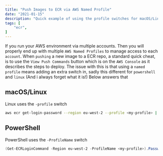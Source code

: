 ```yaml
---
title: "Push Images to ECR via AWS Named Profile"
date: "2021-01-15"
description: "Quick example of using the profile switches for macOS/Linux and Windows"
tags: [
    "ecr",
]
---
```


If you run your AWS environment via multiple accounts. Then you will properly end up with multiple `AWS Named Profiles` to manage access to each `account`. When `pushing` a new image to a ECR repo, a standard quick cheat, is to use the `View Push Commands` button which is on the `AWS Console` as it describes the steps to deploy. The issue with this is that using a `named profile` means adding an extra switch in, sadly this different for `powershell` and `linux` (And i always forget what it is!) Below answers that

## macOS/Linux

Linux uses the `-profile` switch

``` bash
aws ecr get-login-password --region eu-west-2 --profile <my-profile> | docker login --username AWS --password-stdin xxx.dkr.ecr.eu-west-2.amazonaws.com
```

## PowerShell

PowerShell uses the `-ProfileName` switch

``` powershell
(Get-ECRLoginCommand -Region eu-west-2 -ProfileName <my-profile>).Password |docker login --username AWS --password-stdin xxx.dkr.ecr.eu-west-2.amazonaws.com
```